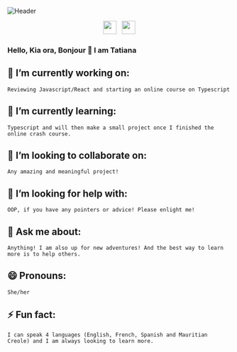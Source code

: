 ![Header](https://lh3.googleusercontent.com/pw/ACtC-3fSHWURB32UIsQ3vifZkUOXx_6konmt27eCKmooWRsGhJZEqP4Yh7jwglrSXnvfLqmSKNr9w2qZb_KSqRc42VcGPLGRVc_OZgFzbwpVJUTfZH2gYX7p_mP-OlypXWDAwiWR3JVnno7NU_K-cFwPAcKNVw=w1304-h978-no?authuser=0)

<p align='center'>
<a href="https://www.instagram.com/lepetitjacaranda/"><img height="30" src="https://github.com/stephenajulu/WaylonWalker/blob/main/icon/instagram.jpg?raw=true"></a>&nbsp;&nbsp;
<a href="https://www.linkedin.com/in/mtbernon/"><img height="30" src="https://github.com/stephenajulu/WaylonWalker/blob/main/icon/linkedin.png?raw=true"></a>
</p>

### Hello, Kia ora, Bonjour 👋  I am Tatiana


## 🔭 I’m currently working on:
    Reviewing Javascript/React and starting an online course on Typescript

## 🌱 I’m currently learning:
    Typescript and will then make a small project once I finished the online crash course.

## 👯 I’m looking to collaborate on:
    Any amazing and meaningful project!

## 🤔 I’m looking for help with:
    OOP, if you have any pointers or advice! Please enlight me!

## 💬 Ask me about:
    Anything! I am also up for new adventures! And the best way to learn more is to help others.

## 😄 Pronouns: 
    She/her

## ⚡ Fun fact: 
    I can speak 4 languages (English, French, Spanish and Mauritian Creole) and I am always looking to learn more.

